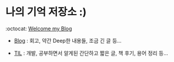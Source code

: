 나의 기억 저장소 :)
=================
:octocat: [Welcome my Blog](https://gwonsungjun.github.io/)


- [Blog](https://gwonsungjun.github.io/) : 회고, 약간 Deep한 내용들, 조금 긴 글 등...   

- [TIL](https://github.com/gwonsungjun/TIL) : 개발, 공부하면서 알게된 간단하고 짧은 글, 책 후기, 용어 정리 등...
